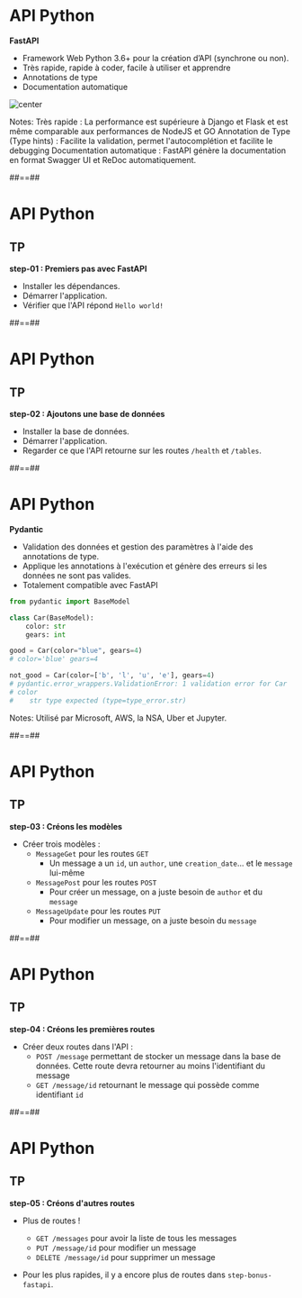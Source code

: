 <!-- .slide: class="with-code" -->
# API Python

**FastAPI**

* Framework Web Python 3.6+ pour la création d’API (synchrone ou non).
* Très rapide, rapide à coder, facile à utiliser et apprendre
* Annotations de type
* Documentation automatique

![center](./assets/images/fastapi.png)

Notes:
Très rapide : La performance est supérieure à Django et Flask et est même comparable aux performances de NodeJS et GO
Annotation de Type (Type hints) : Facilite la validation, permet l'autocomplétion et facilite le debugging
Documentation automatique : FastAPI génère la documentation en format Swagger UI et ReDoc automatiquement.

##==##
<!-- .slide: class="exercice sfeir-bg-pink" -->

# API Python

## TP

**step-01 : Premiers pas avec FastAPI**

* Installer les dépendances.
* Démarrer l'application.
* Vérifier que l'API répond `Hello world!`

##==##
<!-- .slide: class="exercice sfeir-bg-pink" -->

# API Python

## TP

**step-02 : Ajoutons une base de données**

* Installer la base de données.
* Démarrer l'application.
* Regarder ce que l'API retourne sur les routes `/health` et `/tables`.

##==##
<!-- .slide: class="with-code" -->
# API Python

**Pydantic**

* Validation des données et gestion des paramètres à l'aide des annotations de type.
* Applique les annotations à l'exécution et génère des erreurs si les données ne sont pas valides.
* Totalement compatible avec FastAPI

```python
from pydantic import BaseModel

class Car(BaseModel):
    color: str
    gears: int

good = Car(color="blue", gears=4) 
# color='blue' gears=4

not_good = Car(color=['b', 'l', 'u', 'e'], gears=4) 
# pydantic.error_wrappers.ValidationError: 1 validation error for Car
# color
#    str type expected (type=type_error.str)

```

Notes:
Utilisé par Microsoft, AWS, la NSA, Uber et Jupyter.

##==##
<!-- .slide: class="exercice sfeir-bg-pink" -->

# API Python

## TP

**step-03 : Créons les modèles**

* Créer trois modèles :
  * `MessageGet` pour les routes `GET`
    * Un message a un `id`, un `author`, une `creation_date`... et le `message` lui-même
  * `MessagePost` pour les routes `POST`
    * Pour créer un message, on a juste besoin de `author` et du `message`
  * `MessageUpdate` pour les routes `PUT`
    * Pour modifier un message, on a juste besoin du `message`

##==##
<!-- .slide: class="exercice sfeir-bg-pink" -->

# API Python

## TP

**step-04 : Créons les premières routes**

* Créer deux routes dans l'API :
  * `POST /message` permettant de stocker un message dans la base de données. Cette route devra retourner au moins l'identifiant du message
  * `GET /message/id` retournant le message qui possède comme identifiant `id` 

##==##
<!-- .slide: class="exercice sfeir-bg-pink" -->

# API Python

## TP

**step-05 : Créons d'autres routes**

* Plus de routes !
    * `GET /messages` pour avoir la liste de tous les messages
    * `PUT /message/id` pour modifier un message
    * `DELETE /message/id` pour supprimer un message

* Pour les plus rapides, il y a encore plus de routes dans `step-bonus-fastapi`.
